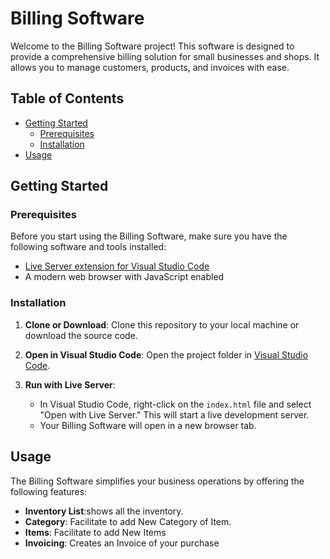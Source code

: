# Billing Software

Welcome to the Billing Software project! This software is designed to provide a comprehensive billing solution for small businesses and shops. It allows you to manage customers, products, and invoices with ease.

## Table of Contents
- [Getting Started](#getting-started)
  - [Prerequisites](#prerequisites)
  - [Installation](#installation)
- [Usage](#usage)

## Getting Started

### Prerequisites

Before you start using the Billing Software, make sure you have the following software and tools installed:

- [Live Server extension for Visual Studio Code](https://marketplace.visualstudio.com/items?itemName=ritwickdey.LiveServer)
- A modern web browser with JavaScript enabled

### Installation

1. **Clone or Download**: Clone this repository to your local machine or download the source code.

2. **Open in Visual Studio Code**: Open the project folder in [Visual Studio Code](https://code.visualstudio.com/).

3. **Run with Live Server**:
   - In Visual Studio Code, right-click on the `index.html` file and select "Open with Live Server." This will start a live development server.
   - Your Billing Software will open in a new browser tab.

## Usage

The Billing Software simplifies your business operations by offering the following features:

- **Inventory List**:shows all the inventory.
- **Category**: Facilitate to add New Category of Item.
- **Items**: Facilitate to add New Items
- **Invoicing**: Creates an Invoice of your purchase
